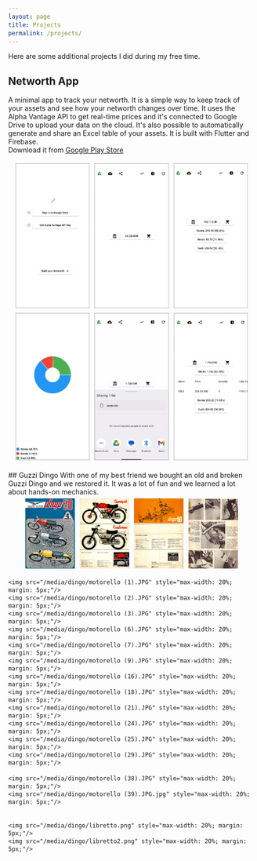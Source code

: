 ```yaml
---
layout: page
title: Projects
permalink: /projects/
---
```

<!-- Google tag (gtag.js) -->
<script async src="https://www.googletagmanager.com/gtag/js?id=G-PQFC01D0LX"></script>
<script>
  window.dataLayer = window.dataLayer || [];
  function gtag(){dataLayer.push(arguments);}
  gtag('js', new Date());

  gtag('config', 'G-PQFC01D0LX');
</script>

Here are some additional projects I did during my free time. 

## Networth App
A minimal app to track your networth. It is a simple way to keep track of your assets and see how your networth changes over time. It uses the Alpha Vantage API to get real-time prices and it's connected to Google Drive to upload your data on the cloud. It's also possible to automatically generate and share an Excel table of your assets.  It is built with Flutter and Firebase. <br/>
Download it from [Google Play Store](https://play.google.com/store/apps/details?id=com.networth.networth) 
<div style="display: flex; flex-wrap: wrap; justify-content: center;">
    <img src="/media/networth1.jpg" style="max-width: 30%; margin: 5px;"/>
    <img src="/media/networth2.jpg" style="max-width: 30%; margin: 5px;"/>
    <img src="/media/networth3.jpg" style="max-width: 30%; margin: 5px;"/>
    <img src="/media/networth4.jpg" style="max-width: 30%; margin: 5px;"/>
    <img src="/media/networth5.jpg" style="max-width: 30%; margin: 5px;"/>
    <img src="/media/networth6.jpg" style="max-width: 30%; margin: 5px;"/>
</div>
<!-- <small>Last Update: January, 2023</small>  -->

<br/>
## Guzzi Dingo
With one of my best friend we bought an old and broken Guzzi Dingo and we restored it. It was a lot of fun and we learned a lot about hands-on mechanics. 

<div style="display: flex; flex-wrap: wrap; justify-content: center;">
    <img src="/media/dingo/volantino1.png" style="max-width: 20%; margin: 5px;"/>
    <img src="/media/dingo/volantino2.png" style="max-width: 20%; margin: 5px;"/>
    <img src="/media/dingo/volantino3.png" style="max-width: 20%; margin: 5px;"/>
    <img src="/media/dingo/volantino4.png" style="max-width: 20%; margin: 5px;"/>

    <img src="/media/dingo/motorello (1).JPG" style="max-width: 20%; margin: 5px;"/>
    <img src="/media/dingo/motorello (2).JPG" style="max-width: 20%; margin: 5px;"/>
    <img src="/media/dingo/motorello (3).JPG" style="max-width: 20%; margin: 5px;"/>
    <img src="/media/dingo/motorello (6).JPG" style="max-width: 20%; margin: 5px;"/>
    <img src="/media/dingo/motorello (7).JPG" style="max-width: 20%; margin: 5px;"/>
    <img src="/media/dingo/motorello (9).JPG" style="max-width: 20%; margin: 5px;"/>
    <img src="/media/dingo/motorello (16).JPG" style="max-width: 20%; margin: 5px;"/>
    <img src="/media/dingo/motorello (18).JPG" style="max-width: 20%; margin: 5px;"/>
    <img src="/media/dingo/motorello (21).JPG" style="max-width: 20%; margin: 5px;"/>
    <img src="/media/dingo/motorello (24).JPG" style="max-width: 20%; margin: 5px;"/>
    <img src="/media/dingo/motorello (25).JPG" style="max-width: 20%; margin: 5px;"/>
    <img src="/media/dingo/motorello (29).JPG" style="max-width: 20%; margin: 5px;"/>

	<img src="/media/dingo/motorello (38).JPG" style="max-width: 20%; margin: 5px;"/>
	<img src="/media/dingo/motorello (39).JPG.jpg" style="max-width: 20%; margin: 5px;"/>
	

    <img src="/media/dingo/libretto.png" style="max-width: 20%; margin: 5px;"/>
    <img src="/media/dingo/libretto2.png" style="max-width: 20%; margin: 5px;"/>


</div>
